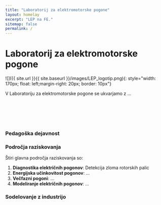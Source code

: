 ```yaml
---
title: "Laboratorij za elektromotorske pogone"
layout: homelay
excerpt: "LEP na FE."
sitemap: false
permalink: /
---
```


# Laboratorij za elektromotorske pogone


![]({{ site.url }}{{ site.baseurl }}/images/LEP_logotip.png){: style="width: 170px; float: left;margin-right: 20px; border: 10px"}


V Laboratoriju za elektromotorske pogone se ukvarjamo z ...
<br><br><br><br><br><br>



### Pedagoška dejavnost

### Področja raziskovanja
Štiri glavna področja raziskovanja so:

1. **Diagnostika električnih pogonov**: Detekcija zloma rotorskih palic
2. **Energijska učinkovitost pogonov**: ...
3. **Večfazni pogoni**: ...
4. **Modeliranje električnih pogonov**: ...

### Sodelovanje z industrijo